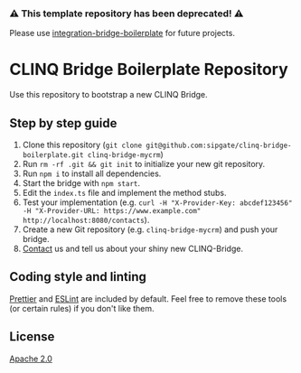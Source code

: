 ### ⚠️ This template repository has been deprecated! ⚠️

Please use [integration-bridge-boilerplate](https://github.com/sipgate/integration-bridge-boilerplate) for future projects.

# CLINQ Bridge Boilerplate Repository

Use this repository to bootstrap a new CLINQ Bridge.

## Step by step guide

1. Clone this repository (`git clone git@github.com:sipgate/clinq-bridge-boilerplate.git clinq-bridge-mycrm`)
2. Run `rm -rf .git && git init` to initialize your new git repository.
3. Run `npm i` to install all dependencies.
4. Start the bridge with `npm start`.
5. Edit the `index.ts` file and implement the method stubs.
6. Test your implementation (e.g. `curl -H "X-Provider-Key: abcdef123456" -H "X-Provider-URL: https://www.example.com" http://localhost:8080/contacts`).
7. Create a new Git repository (e.g. `clinq-bridge-mycrm`) and push your bridge.
8. [Contact](mailto:hello@clinq.com) us and tell us about your shiny new CLINQ-Bridge.

## Coding style and linting

[Prettier](https://prettier.io/) and [ESLint](https://eslint.org/) are included by default. Feel free to remove these tools (or certain rules) if you don't like them.

## License

[Apache 2.0](LICENSE)
